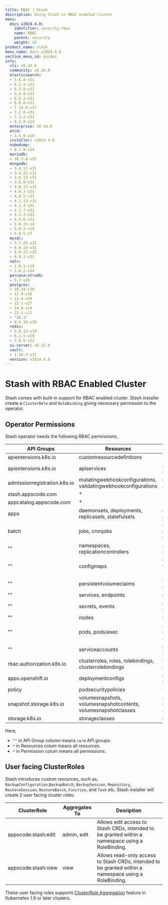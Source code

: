 ```yaml
---
title: RBAC | Stash
description: Using Stash in RBAC enabled cluster
menu:
  docs_v2024.4.8:
    identifier: security-rbac
    name: RBAC
    parent: security
    weight: 10
product_name: stash
menu_name: docs_v2024.4.8
section_menu_id: guides
info:
  cli: v0.34.0
  community: v0.34.0
  elasticsearch:
  - 5.6.4-v31
  - 6.2.4-v31
  - 6.3.0-v31
  - 6.4.0-v31
  - 6.5.3-v31
  - 6.8.0-v31
  - 7.14.0-v17
  - 7.2.0-v31
  - 7.3.2-v31
  - 8.2.0-v14
  enterprise: v0.34.0
  etcd:
  - 3.5.0-v18
  installer: v2024.4.8
  kubedump:
  - 0.1.0-v14
  mariadb:
  - 10.5.8-v25
  mongodb:
  - 3.4.17-v31
  - 3.4.22-v31
  - 3.6.13-v31
  - 3.6.8-v31
  - 4.0.11-v31
  - 4.0.3-v31
  - 4.0.5-v31
  - 4.1.13-v31
  - 4.1.4-v31
  - 4.1.7-v31
  - 4.2.3-v31
  - 4.4.6-v22
  - 5.0.15-v4
  - 5.0.3-v19
  - 6.0.5-v7
  mysql:
  - 5.7.25-v31
  - 8.0.14-v31
  - 8.0.21-v25
  - 8.0.3-v31
  nats:
  - 2.6.1-v19
  - 2.8.2-v14
  percona-xtradb:
  - 5.7-v26
  postgres:
  - 10.14-v30
  - 11.9-v30
  - 12.4-v30
  - 13.1-v27
  - 14.0-v19
  - 15.1-v11
  - "16.1"
  - 9.6.19-v30
  redis:
  - 5.0.13-v19
  - 6.2.5-v19
  - 7.0.5-v12
  ui-server: v0.15.0
  vault:
  - 1.10.3-v11
  version: v2024.4.8
---
```


# Stash with RBAC Enabled Cluster

Stash comes with built-in support for RBAC enabled cluster. Stash installer create a `ClusterRole` and `RoleBinding` giving necessary permission to the operator.

## Operator Permissions

Stash operator needs the following RBAC permissions,

| API Groups                   | Resources                                                      | Permissions                                 |
| ---------------------------- | -------------------------------------------------------------- | ------------------------------------------- |
| apiextensions.k8s.io         | customresourcedefinitions                                      | *                                           |
| apiextensions.k8s.io         | apiservices                                                    | get, patch, delete                          |
| admissionregistration.k8s.io | mutatingwebhookconfigurations, validatingwebhookconfigurations | get, list, watch, patch, delete             |
| stash.appscode.com           | *                                                              | *                                           |
| appcatalog.appscode.com      | *                                                              | *                                           |
| apps                         | daemonsets, deployments, replicasets, statefulsets             | get, list, watch, patch                     |
| batch                        | jobs, cronjobs                                                 | get, list, watch, create, patch, delete     |
| ""                           | namespaces, replicationcontrollers                             | get, list, watch, patch                     |
| ""                           | configmaps                                                     | get, list, watch,create, update, delete     |
| ""                           | persistentvolumeclaims                                         | get, list, watch, create, patch             |
| ""                           | services, endpoints                                            | get                                         |
| ""                           | secrets, events                                                | get, list, create, patch                    |
| ""                           | nodes                                                          | list                                        |
| ""                           | pods, pods/exec                                                | get, list, create, delete, deletecollection |
| ""                           | serviceaccounts                                                | get, create, patch, delete                  |
| rbac.authorization.k8s.io    | clusterroles, roles, rolebindings, clusterrolebindings         | get, create, delete, patch                  |
| apps.openshift.io            | deploymentconfigs                                              | get, list, watch, patch                     |
| policy                       | podsecuritypolicies                                            | use                                         |
| snapshot.storage.k8s.io      | volumesnapshots, volumesnapshotcontents, volumesnapshotclasses | get, list, watch, create, patch, delete     |
| storage.k8s.io               | storageclasses                                                 | get                                         |

Here,

- `""` in API Group column means `core` API groups.
- `*` in Resources colum means all resources.
- `*` in Permission colum means all permissions.

## User facing ClusterRoles

Stash introduces custom resources, such as, `BackupConfiguration`,`BackupBatch`, `BackupSession`,  `Repository`, `RestoreSession`, `RestoreBatch`, `Function`, and `Task` etc. Stash installer will create 2 user facing cluster roles:

| ClusterRole         | Aggregates To | Desription                                                                                            |
| ------------------- | ------------- | ----------------------------------------------------------------------------------------------------- |
| appscode:stash:edit | admin, edit   | Allows edit access to Stash CRDs, intended to be granted within a namespace using a RoleBinding.      |
| appscode:stash:view | view          | Allows read-only access to Stash CRDs, intended to be granted within a namespace using a RoleBinding. |

These user facing roles supports [ClusterRole Aggregation](https://kubernetes.io/docs/reference/access-authn-authz/rbac/#aggregated-clusterroles) feature in Kubernetes 1.9 or later clusters.
